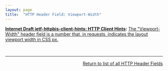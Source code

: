 ```yaml
---
layout: page
title:  "HTTP Header Field: Viewport-Width"
---
```


**[Internet Draft ietf-httpbis-client-hints: HTTP Client Hints](/specs/IETF/I-D/ietf-httpbis-client-hints "An increasing diversity of Web-connected devices and software capabilities has created a need to deliver optimized content for each device. This specification defines a set of HTTP request header fields, colloquially known as Client Hints, to address this. They are intended to be used as input to proactive content negotiation; just as the Accept header allows clients to indicate what formats they prefer, Client Hints allow clients to indicate a list of device and agent specific preferences."):** [The "Viewport-Width" header field is a number that, in requests, indicates the layout viewport width in CSS px.](http://tools.ietf.org/html/draft-ietf-httpbis-client-hints#section-5)

<br/>
<hr/>

<p style="text-align: right"><a href="../http-headers">Return to list of all HTTP Header Fields</a></p>